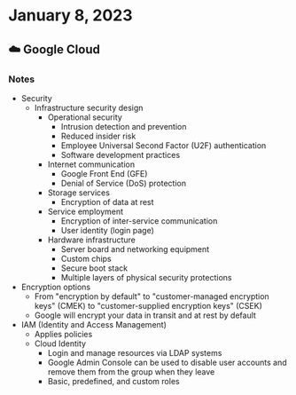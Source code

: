 # January 8, 2023

## ☁️ Google Cloud

### Notes

- Security
  - Infrastructure security design
    - Operational security
      - Intrusion detection and prevention
      - Reduced insider risk
      - Employee Universal Second Factor (U2F) authentication
      - Software development practices
    - Internet communication
      - Google Front End (GFE)
      - Denial of Service (DoS) protection
    - Storage services
      - Encryption of data at rest
    - Service employment
      - Encryption of inter-service communication
      - User identity (login page)
    - Hardware infrastructure
      - Server board and networking equipment
      - Custom chips
      - Secure boot stack
      - Multiple layers of physical security protections
- Encryption options
  - From "encryption by default" to "customer-managed encryption keys" (CMEK) to "customer-supplied encryption keys" (CSEK)
  - Google will encrypt your data in transit and at rest by default
- IAM (Identity and Access Management)
  - Applies policies
  - Cloud Identity
    - Login and manage resources via LDAP systems
    - Google Admin Console can be used to disable user accounts and remove them from the group when they leave
    - Basic, predefined, and custom roles
